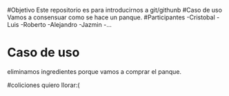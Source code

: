 #Objetivo
Este repositorio es para introducirnos a git/githunb
#Caso de uso
Vamos a consensuar como se hace un panque.
#Participantes
-Cristobal
-Luis
-Roberto
-Alejandro
-Jazmin
-...

# Caso de uso 

eliminamos ingredientes porque vamos a comprar el panque.
 
 
 #coliciones 
 quiero llorar:(


